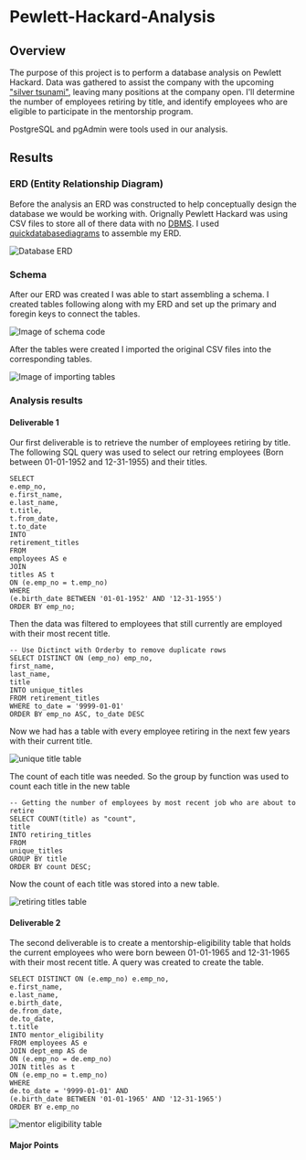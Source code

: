# Pewlett-Hackard-Analysis
## Overview
The purpose of this project is to perform a database analysis on Pewlett Hackard. Data was gathered to assist the company with the upcoming ["silver tsunami"](https://amesite.com/blogs/how-will-the-silver-tsunami-affect-industry/), leaving many positions at the company open. I'll determine the number of employees retiring by title, and identify employees who are eligible to participate in the mentorship program.

PostgreSQL and pgAdmin were tools used in our analysis.

## Results

### ERD (Entity Relationship Diagram)
Before the analysis an ERD was constructed to help conceptually design the database we would be working with. Orignally Pewlett Hackard was using CSV files to store all of there data with no [DBMS](https://www.appdynamics.com/topics/database-management-systems#:~:text=Optimizing%20database%20performance-,What%20is%20DBMS%3F,delete%20data%20in%20the%20database.). I used [quickdatabasediagrams](https://www.quickdatabasediagrams.com/) to assemble my ERD.

![Database ERD](/Resources/EmployeeDB.png)

### Schema
After our ERD was created I was able to start assembling a schema. I created tables following along with my ERD and set up the primary and foregin keys to connect the tables.

![Image of schema code](/Resources/Schema.PNG)

After the tables were created I imported the original CSV files into the corresponding tables.

![Image of importing tables](/Resources/Importing.PNG)

### Analysis results
#### Deliverable 1
Our first deliverable is to retrieve the number of employees retiring by title. The following SQL query was used to select our retring employees (Born between 01-01-1952 and 12-31-1955) and their titles. 

```
SELECT
e.emp_no,
e.first_name,
e.last_name,
t.title,
t.from_date,
t.to_date
INTO
retirement_titles
FROM
employees AS e
JOIN
titles AS t
ON (e.emp_no = t.emp_no)
WHERE
(e.birth_date BETWEEN '01-01-1952' AND '12-31-1955')
ORDER BY emp_no;
```
Then the data was filtered to employees that still currently are employed with their most recent title.

```
-- Use Dictinct with Orderby to remove duplicate rows
SELECT DISTINCT ON (emp_no) emp_no,
first_name,
last_name,
title
INTO unique_titles
FROM retirement_titles
WHERE to_date = '9999-01-01'
ORDER BY emp_no ASC, to_date DESC
```

Now we had has a table with every employee retiring in the next few years with their current title.

![unique title table](/Resources/unique_titles.PNG)

The count of each title was needed. So the group by function was used to count each title in the new table

```
-- Getting the number of employees by most recent job who are about to retire
SELECT COUNT(title) as "count",
title
INTO retiring_titles
FROM
unique_titles
GROUP BY title
ORDER BY count DESC;
```
Now the count of each title was stored into a new table.

![retiring titles table](/Resources/retiring_titles.PNG)

#### Deliverable 2
The second deliverable is to create a mentorship-eligibility table that holds the current employees who were born beween 01-01-1965 and 12-31-1965 with their most recent title. A query was created to create the table.

```
SELECT DISTINCT ON (e.emp_no) e.emp_no, 
e.first_name,
e.last_name,
e.birth_date,
de.from_date,
de.to_date,
t.title
INTO mentor_eligibility
FROM employees AS e
JOIN dept_emp AS de
ON (e.emp_no = de.emp_no)
JOIN titles as t
ON (e.emp_no = t.emp_no)
WHERE
de.to_date = '9999-01-01' AND
(e.birth_date BETWEEN '01-01-1965' AND '12-31-1965')
ORDER BY e.emp_no
```
![mentor eligibility table](/Resources/mentor_eligibility.PNG)

#### Major Points

